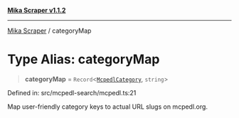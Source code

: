 [**Mika Scraper v1.1.2**](../README.md)

***

[Mika Scraper](../README.md) / categoryMap

# Type Alias: categoryMap

> **categoryMap** = `Record`\<[`McpedlCategory`](McpedlCategory.md), `string`\>

Defined in: src/mcpedl-search/mcpedl.ts:21

Map user-friendly category keys to actual URL slugs on mcpedl.org.
